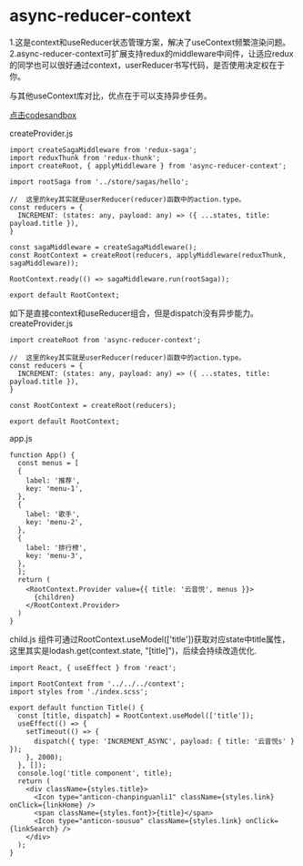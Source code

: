 # async-reducer-context
1.这是context和useReducer状态管理方案，解决了useContext频繁渲染问题。
2.async-reducer-context可扩展支持redux的middleware中间件，让适应redux的同学也可以很好通过context，userReducer书写代码，是否使用决定权在于你。

与其他useContext库对比，优点在于可以支持异步任务。

[点击codesandbox](https://codesandbox.io/s/gallant-smoke-zmp0u?file=/src/index.js)


createProvider.js
```
import createSagaMiddleware from 'redux-saga';
import reduxThunk from 'redux-thunk';
import createRoot, { applyMiddleware } from 'async-reducer-context';

import rootSaga from '../store/sagas/hello';

//  这里的key其实就是userReducer(reducer)函数中的action.type。
const reducers = {
  INCREMENT: (states: any, payload: any) => ({ ...states, title: payload.title }),
}

const sagaMiddleware = createSagaMiddleware();
const RootContext = createRoot(reducers, applyMiddleware(reduxThunk, sagaMiddleware));

RootContext.ready(() => sagaMiddleware.run(rootSaga));

export default RootContext;
```


如下是直接context和useReducer组合，但是dispatch没有异步能力。
createProvider.js
```
import createRoot from 'async-reducer-context';

//  这里的key其实就是userReducer(reducer)函数中的action.type。
const reducers = {
  INCREMENT: (states: any, payload: any) => ({ ...states, title: payload.title }),
}

const RootContext = createRoot(reducers);

export default RootContext;
```



app.js
```
function App() {
  const menus = [
  {
    label: '推荐',
    key: 'menu-1',
  },
  {
    label: '歌手',
    key: 'menu-2',
  },
  {
    label: '排行榜',
    key: 'menu-3',
  },
  ];
  return (
    <RootContext.Provider value={{ title: '云音悦', menus }}>
      {children}
    </RootContext.Provider>
  )
}
```

child.js
组件可通过RootContext.useModel(['title'])获取对应state中title属性，这里其实是lodash.get(context.state, "[title]")，后续会持续改造优化.
```
import React, { useEffect } from 'react';

import RootContext from '../../../context';
import styles from './index.scss';

export default function Title() {
  const [title, dispatch] = RootContext.useModel(['title']);
  useEffect(() => {
    setTimeout(() => {
      dispatch({ type: 'INCREMENT_ASYNC', payload: { title: '云音悦s' } });
    }, 2000);
  }, []);
  console.log('title component', title);
  return (
    <div className={styles.title}>
      <Icon type="anticon-chanpinguanli1" className={styles.link} onClick={linkHome} />
      <span className={styles.font}>{title}</span>
      <Icon type="anticon-sousuo" className={styles.link} onClick={linkSearch} />
    </div>
  );
}

```
